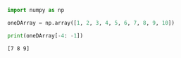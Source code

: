 ```python
import numpy as np

oneDArray = np.array([1, 2, 3, 4, 5, 6, 7, 8, 9, 10])

print(oneDArray[-4: -1])
```

    [7 8 9]



```python

```
